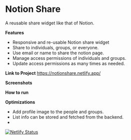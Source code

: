 # Notion Share
A reusable share widget like that of Notion. 

**Features** 
- Responsive and re-usable Notion share widget
- Share to individuals, groups, or everyone.
- Use email or name to share the notion page.
- Manage access permissions of individuals and groups.
- Update access permissions as many times as needed.

**Link to Project**  https://notionshare.netlify.app/

**Screenshots**

**How to run**

**Optimizations**
- Add profile image to the people and groups.
- List info can be stored and fetched from the backend.
- 




[![Netlify Status](https://api.netlify.com/api/v1/badges/d45cca2d-36cf-495a-9740-961b81f352d1/deploy-status)](https://app.netlify.com/sites/notionshare/deploys)

